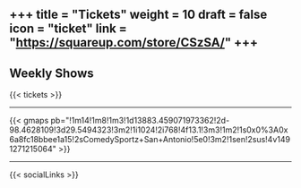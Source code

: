 +++
title = "Tickets"
weight = 10
draft = false
icon = "ticket"
link = "https://squareup.com/store/CSzSA/"
+++
---
## Weekly Shows  

{{< tickets >}}

---

{{< gmaps pb="!1m14!1m8!1m3!1d13883.459071973362!2d-98.4628109!3d29.5494323!3m2!1i1024!2i768!4f13.1!3m3!1m2!1s0x0%3A0x6a8fc18bbee1a15!2sComedySportz+San+Antonio!5e0!3m2!1sen!2sus!4v1491271215064" >}}

---

{{< socialLinks >}}
